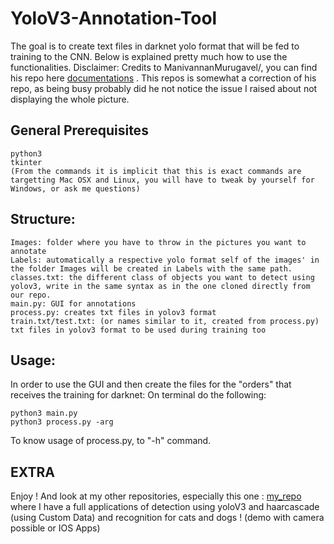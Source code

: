 # YoloV3-Annotation-Tool


The goal is to create text files in darknet yolo format that will be fed to training to the CNN. 
Below is explained pretty much how to use the functionalities. 
Disclaimer: Credits to ManivannanMurugavel/, you can find his repo here [documentations](https://github.com/ManivannanMurugavel/Yolo-Annotation-Tool-New-) . This repos is somewhat a correction of his repo, as being busy probably did he not notice the issue I raised about not displaying the whole picture. 


## General Prerequisites
    python3
    tkinter
    (From the commands it is implicit that this is exact commands are targetting Mac OSX and Linux, you will have to tweak by yourself for Windows, or ask me questions)

## Structure:
    Images: folder where you have to throw in the pictures you want to annotate
    Labels: automatically a respective yolo format self of the images' in the folder Images will be created in Labels with the same path. 
    classes.txt: the different class of objects you want to detect using yolov3, write in the same syntax as in the one cloned directly from our repo.
    main.py: GUI for annotations
    process.py: creates txt files in yolov3 format
    train.txt/test.txt: (or names similar to it, created from process.py) txt files in yolov3 format to be used during training too
## Usage:
In order to use the GUI and then create the files for the "orders" that receives the training for darknet:
On terminal do the following: 
```
python3 main.py
python3 process.py -arg
```

To know usage of process.py, to "-h" command.

## EXTRA <Please check out my other repo for full applications>
Enjoy ! And look at my other repositories, especially this one : [my_repo](https://github.com/aka9/cat_dog_recog) where I have a full applications of detection using yoloV3 and haarcascade (using Custom Data) and recognition for cats and dogs ! (demo with camera possible or IOS Apps)


